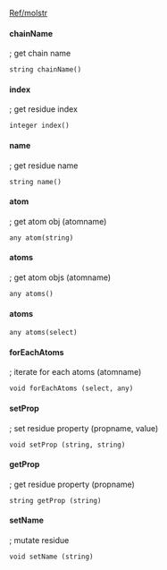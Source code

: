 [Ref/molstr](../../../Ref/molstr)



#### chainName
; get chain name
```
string chainName()
```

#### index
; get residue index
```
integer index()
```

#### name
; get residue name
```
string name()
```

#### atom
; get atom obj (atomname)
```
any atom(string)
```

#### atoms
; get atom objs (atomname)
```
any atoms()
```
#### atoms
```
any atoms(select)
```

#### forEachAtoms 
; iterate for each atoms (atomname)
```
void forEachAtoms (select, any)
```

#### setProp 
; set residue property (propname, value)
```
void setProp (string, string)
```

#### getProp 
; get residue property (propname)
```
string getProp (string)
```

#### setName 
; mutate residue
```
void setName (string)
```
